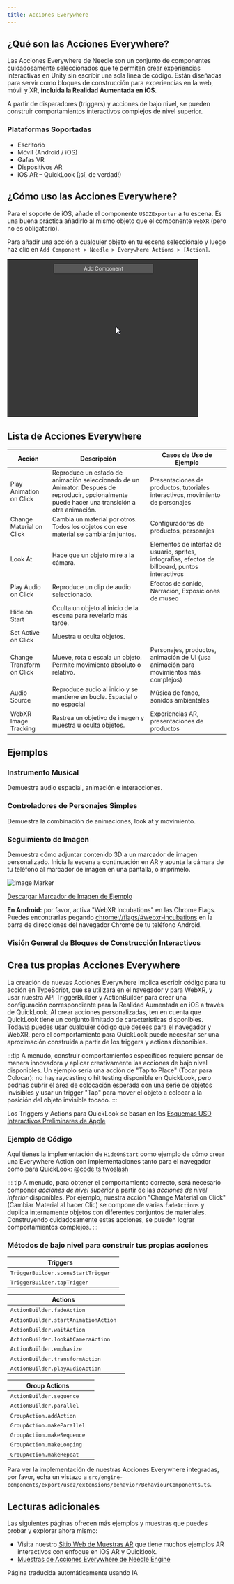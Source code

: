 ```yaml
---
title: Acciones Everywhere
---
```


## ¿Qué son las Acciones Everywhere?

Las Acciones Everywhere de Needle son un conjunto de componentes cuidadosamente seleccionados que te permiten crear experiencias interactivas en Unity sin escribir una sola línea de código. Están diseñadas para servir como bloques de construcción para experiencias en la web, móvil y XR, **incluida la Realidad Aumentada en iOS**.

A partir de disparadores (triggers) y acciones de bajo nivel, se pueden construir comportamientos interactivos complejos de nivel superior.

### Plataformas Soportadas
- Escritorio
- Móvil (Android / iOS)
- Gafas VR
- Dispositivos AR
- iOS AR – QuickLook (¡sí, de verdad!)

## ¿Cómo uso las Acciones Everywhere?

Para el soporte de iOS, añade el componente `USDZExporter` a tu escena. Es una buena práctica añadirlo al mismo objeto que el componente `WebXR` (pero no es obligatorio).

Para añadir una acción a cualquier objeto en tu escena
selecciónalo y luego haz clic en `Add Component > Needle > Everywhere Actions > [Action]`.

![](/imgs/everywhere-actions-component-menu.gif)

## Lista de Acciones Everywhere

| Acción | Descripción | Casos de Uso de Ejemplo |
| --- | --- | --- |
| Play Animation on Click | Reproduce un estado de animación seleccionado de un Animator. Después de reproducir, opcionalmente puede hacer una transición a otra animación. | Presentaciones de productos, tutoriales interactivos, movimiento de personajes |
| Change Material on Click | Cambia un material por otros. Todos los objetos con ese material se cambiarán juntos. | Configuradores de productos, personajes |
| Look At | Hace que un objeto mire a la cámara. | Elementos de interfaz de usuario, sprites, infografías, efectos de billboard, puntos interactivos |
| Play Audio on Click | Reproduce un clip de audio seleccionado. | Efectos de sonido, Narración, Exposiciones de museo |
| Hide on Start | Oculta un objeto al inicio de la escena para revelarlo más tarde. |
| Set Active on Click | Muestra u oculta objetos. |  |
| Change Transform on Click | Mueve, rota o escala un objeto. Permite movimiento absoluto o relativo. | Personajes, productos, animación de UI (usa animación para movimientos más complejos) |
| Audio Source | Reproduce audio al inicio y se mantiene en bucle. Espacial o no espacial | Música de fondo, sonidos ambientales |
| WebXR Image Tracking | Rastrea un objetivo de imagen y muestra u oculta objetos. | Experiencias AR, presentaciones de productos |

## Ejemplos

### Instrumento Musical

Demuestra audio espacial, animación e interacciones.

<sample src="https://engine.needle.tools/samples-uploads/musical-instrument" />

### Controladores de Personajes Simples

Demuestra la combinación de animaciones, look at y movimiento.

<sample src="https://engine.needle.tools/samples-uploads/usdz-characters" />

### Seguimiento de Imagen

Demuestra cómo adjuntar contenido 3D a un marcador de imagen personalizado. Inicia la escena a continuación en AR y apunta la cámara de tu teléfono al marcador de imagen en una pantalla, o imprímelo.

<img src="https://engine.needle.tools/samples-uploads/image-tracking/assets/needle-marker.png" alt="Image Marker" width=300 />

<a href="https://engine.needle.tools/samples-uploads/image-tracking/assets/needle-marker.png" target="_blank">Descargar Marcador de Imagen de Ejemplo</a>

**En Android:** por favor, activa "WebXR Incubations" en las Chrome Flags. Puedes encontrarlas pegando [chrome://flags/#webxr-incubations](chrome://flags/#webxr-incubations) en la barra de direcciones del navegador Chrome de tu teléfono Android.

<sample src="https://engine.needle.tools/samples-uploads/image-tracking" />

### Visión General de Bloques de Construcción Interactivos

<sample src="https://engine.needle.tools/samples-uploads/usdz-interactivity" />

## Crea tus propias Acciones Everywhere

La creación de nuevas Acciones Everywhere implica escribir código para tu acción en TypeScript, que se utilizará en el navegador y para WebXR, y usar nuestra API TriggerBuilder y ActionBuilder para crear una configuración correspondiente para la Realidad Aumentada en iOS a través de QuickLook. Al crear acciones personalizadas, ten en cuenta que QuickLook tiene un conjunto limitado de características disponibles. Todavía puedes usar cualquier código que desees para el navegador y WebXR, pero el comportamiento para QuickLook puede necesitar ser una aproximación construida a partir de los triggers y actions disponibles.

:::tip
A menudo, construir comportamientos específicos requiere pensar de manera innovadora y aplicar creativamente las acciones de bajo nivel disponibles. Un ejemplo sería una acción de "Tap to Place" (Tocar para Colocar): no hay raycasting o hit testing disponible en QuickLook, pero podrías cubrir el área de colocación esperada con una serie de objetos invisibles y usar un trigger "Tap" para mover el objeto a colocar a la posición del objeto invisible tocado.
:::

Los Triggers y Actions para QuickLook se basan en los [Esquemas USD Interactivos Preliminares de Apple](https://developer.apple.com/documentation/arkit/usdz_schemas_for_ar/actions_and_triggers)

### Ejemplo de Código

Aquí tienes la implementación de `HideOnStart` como ejemplo de cómo crear una Everywhere Action con implementaciones tanto para el navegador como para QuickLook:
@[code ts twoslash](@code/component-everywhere-action-hideonstart.ts)

::: tip
A menudo, para obtener el comportamiento correcto, será necesario componer *acciones de nivel superior* a partir de las *acciones de nivel inferior* disponibles. Por ejemplo, nuestra acción "Change Material on Click" (Cambiar Material al hacer Clic) se compone de varias `fadeActions` y duplica internamente objetos con diferentes conjuntos de materiales. Construyendo cuidadosamente estas acciones, se pueden lograr comportamientos complejos.
:::

### Métodos de bajo nivel para construir tus propias acciones

| Triggers | |
| --- | --- |
| `TriggerBuilder.sceneStartTrigger` | |
| `TriggerBuilder.tapTrigger` | |

| Actions | |
| --- | --- |
| `ActionBuilder.fadeAction` | |
| `ActionBuilder.startAnimationAction` | |
| `ActionBuilder.waitAction` | |
| `ActionBuilder.lookAtCameraAction` | |
| `ActionBuilder.emphasize` | |
| `ActionBuilder.transformAction` | |
| `ActionBuilder.playAudioAction` | |

|  Group Actions | |
| --- | --- |
| `ActionBuilder.sequence` | |
| `ActionBuilder.parallel` | |
| `GroupAction.addAction` | |
| `GroupAction.makeParallel` | |
| `GroupAction.makeSequence` | |
| `GroupAction.makeLooping` | |
| `GroupAction.makeRepeat` | |

Para ver la implementación de nuestras Acciones Everywhere integradas, por favor, echa un vistazo a `src/engine-components/export/usdz/extensions/behavior/BehaviourComponents.ts`.

## Lecturas adicionales

Las siguientes páginas ofrecen más ejemplos y muestras que puedes probar y explorar ahora mismo:

- Visita nuestro [Sitio Web de Muestras AR](https://engine.needle.tools/projects/ar-showcase/) que tiene muchos ejemplos AR interactivos con enfoque en iOS AR y Quicklook.
- [Muestras de Acciones Everywhere de Needle Engine](https://engine.needle.tools/samples/?overlay=samples&tag=everywhere+actions)

Página traducida automáticamente usando IA